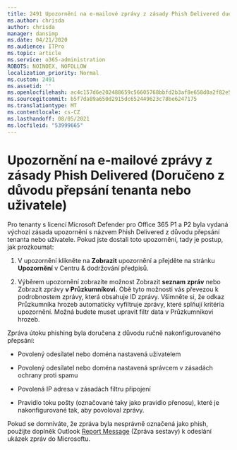 ```yaml
---
title: 2491 Upozornění na e-mailové zprávy z zásady Phish Delivered due to tenant or user override
ms.author: chrisda
author: chrisda
manager: dansimp
ms.date: 04/21/2020
ms.audience: ITPro
ms.topic: article
ms.service: o365-administration
ROBOTS: NOINDEX, NOFOLLOW
localization_priority: Normal
ms.custom: 2491
ms.assetid: ''
ms.openlocfilehash: ac4c157d6e202488659c56605768bbfd2b3af8e658d0a2f82e529fdac6763fa9
ms.sourcegitcommit: b5f7da89a650d2915dc652449623c78be6247175
ms.translationtype: MT
ms.contentlocale: cs-CZ
ms.lasthandoff: 08/05/2021
ms.locfileid: "53999665"
---
```

# <a name="alert-email-messages-from-the-phish-delivered-due-to-tenant-or-user-override-policy"></a>Upozornění na e-mailové zprávy z zásady Phish Delivered (Doručeno z důvodu přepsání tenanta nebo uživatele)

Pro tenanty s licencí Microsoft Defender pro Office 365 P1 a P2 byla vydaná výchozí zásada upozornění s názvem Phish Delivered z důvodu přepsání tenanta nebo uživatele. Pokud jste dostali toto upozornění, tady je postup, jak prozkoumat:

1. V upozornění klikněte na **Zobrazit** upozornění a přejděte na stránku **Upozornění** v Centru & dodržování předpisů.

2. Výběrem upozornění zobrazíte možnost Zobrazit **seznam zpráv** nebo Zobrazit zprávy **v Průzkumníkovi.** Obě tyto možnosti vás převezou k podrobnostem zprávy, která obsahuje ID zprávy. Všimněte si, že odkaz Průzkumníka hrozeb automaticky vyfiltruje zprávy, které splňují kritéria upozornění. Možná budete muset upravit filtr data v Průzkumníkovi hrozeb.

Zpráva útoku phishing byla doručena z důvodu ručně nakonfigurovaného přepsání:

- Povolený odesílatel nebo doména nastavená uživatelem

- Povolený odesílatel nebo doména nastavená správcem v zásadách ochrany proti spamu

- Povolená IP adresa v zásadách filtru připojení

- Pravidlo toku pošty (označované taky jako pravidlo přenosu), které je nakonfigurované tak, aby povoloval zprávy.

Pokud se domníváte, že zpráva byla nesprávně označená jako phish, použijte doplněk Outlook [Report Message](https://support.office.com/article/b5caa9f1-cdf3-4443-af8c-ff724ea719d2) (Zpráva sestavy) k odeslání ukázek zpráv do Microsoftu.
